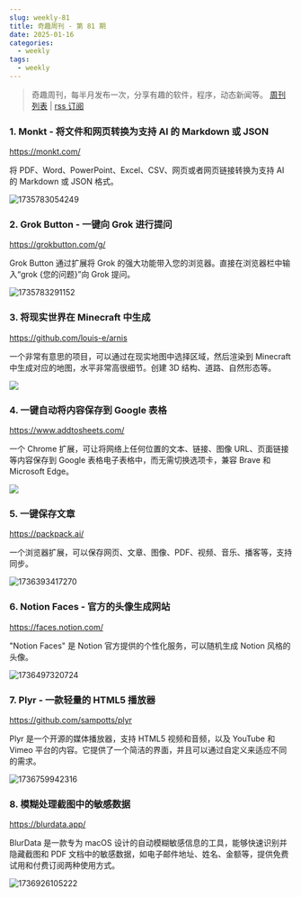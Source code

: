 ```yaml
---
slug: weekly-81
title: 奇趣周刊 - 第 81 期
date: 2025-01-16
categories:
  - weekly
tags:
  - weekly
---
```


> 奇趣周刊，每半月发布一次，分享有趣的软件，程序，动态新闻等。 [周刊列表](/categories/weekly/) | [rss 订阅](/categories/weekly/index.xml)

### 1. Monkt - 将文件和网页转换为支持 AI 的 Markdown 或 JSON

https://monkt.com/

将 PDF、Word、PowerPoint、Excel、CSV、网页或者网页链接转换为支持 AI 的 Markdown 或 JSON 格式。

![1735783054249](https://imgurl.zishu.me/2025/01/1735783054249.webp)

### 2. Grok Button - 一键向 Grok 进行提问

https://grokbutton.com/g/

Grok Button 通过扩展将 Grok 的强大功能带入您的浏览器。直接在浏览器栏中输入“grok {您的问题}”向 Grok 提问。

![1735783291152](https://imgurl.zishu.me/2025/01/1735783291152.webp)

### 3. 将现实世界在 Minecraft 中生成

https://github.com/louis-e/arnis

一个非常有意思的项目，可以通过在现实地图中选择区域，然后渲染到 Minecraft 中生成对应的地图，水平非常高很细节。创建 3D 结构、道路、自然形态等。

![](https://github.com/louis-e/arnis/raw/main/gitassets/mc.gif?raw=true)

### 4. 一键自动将内容保存到 Google 表格

https://www.addtosheets.com/

一个 Chrome 扩展，可让将网络上任何位置的文本、链接、图像 URL、页面链接等内容保存到 Google 表格电子表格中，而无需切换选项卡，兼容 Brave 和 Microsoft Edge。

![](https://cdn.addtosheets.com/addtosheets-save-links.gif)

### 5. 一键保存文章

https://packpack.ai/

一个浏览器扩展，可以保存网页、文章、图像、PDF、视频、音乐、播客等，支持同步。

![1736393417270](https://imgurl.zishu.me/2025/01/1736393417270.webp)

### 6. Notion Faces - 官方的头像生成网站

https://faces.notion.com/

"Notion Faces" 是 Notion 官方提供的个性化服务，可以随机生成 Notion 风格的头像。

![1736497320724](https://imgurl.zishu.me/2025/01/1736497320724.webp)

### 7. Plyr - 一款轻量的 HTML5 播放器

https://github.com/sampotts/plyr

Plyr 是一个开源的媒体播放器，支持 HTML5 视频和音频，以及 YouTube 和 Vimeo 平台的内容。它提供了一个简洁的界面，并且可以通过自定义来适应不同的需求。

![1736759942316](https://imgurl.zishu.me/2025/01/1736759942316.webp)

### 8. 模糊处理截图中的敏感数据

https://blurdata.app/

BlurData 是一款专为 macOS 设计的自动模糊敏感信息的工具，能够快速识别并隐藏截图和 PDF 文档中的敏感数据，如电子邮件地址、姓名、金额等，提供免费试用和付费订阅两种使用方式。

![1736926105222](https://imgurl.zishu.me/2025/01/1736926105222.webp)
